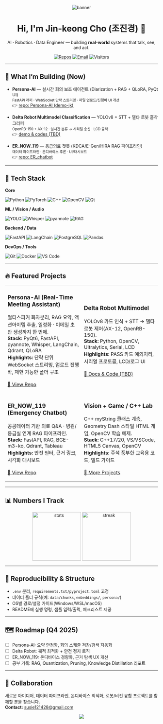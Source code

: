 <!-- Profile Banner -->
<p align="center">
  <img src="https://capsule-render.vercel.app/api?type=waving&height=180&text=PersonaJK%20Lab&fontAlign=50&fontAlignY=40&desc=AI%20%F0%9F%A4%96%20%2B%20Robotics%20%2B%20Data%20Engineering&color=0:00D1B2,100:FFF275" alt="banner"/>
</p>

<h1 align="center">Hi, I'm Jin-keong Cho (조진경) 👋</h1>

<p align="center">
AI · Robotics · Data Engineer — building <b>real-world</b> systems that talk, see, and act.
</p>

<p align="center">
  <a href="https://github.com/susie1214?tab=repositories"><img alt="Repos" src="https://img.shields.io/badge/Repos-Open-blue?style=flat-square"></a>
  <a href="mailto:jincho.ai.dev@gmail.com"><img alt="Email" src="https://img.shields.io/badge/Contact-Email-informational?style=flat-square"></a>
  <img alt="Visitors" src="https://komarev.com/ghpvc/?username=susie1214&style=flat-square&color=brightgreen"/>
</p>

---

## 🚀 What I’m Building (Now)

- **Persona-AI** — 실시간 회의 보조 에이전트 (Diarization + RAG + QLoRA, PyQt UI)  
  <sub>FastAPI 래퍼 · WebSocket 단락 스트리밍 · 파일 업로드/진행바 UI 개선</sub>  
  👉 <a href="https://github.com/susie1214/Persona-AI/tree/demo-jk">repo: Persona-AI (demo-jk)</a>

- **Delta Robot Multimodel Classification** — YOLOv8 + STT + 델타 로봇 흡착 그리퍼  
  <sub>OpenRB-150 + AX-12 · 실시간 분류 → 시리얼 송신 · LCD 출력</sub>  
  👉 <a href="https://github.com/susie1214">demo & codes (TBD)</a>

- **ER_NOW_119** — 응급의료 챗봇 (KDCA/E-Gen/HIRA RAG 파이프라인)  
  <sub>데이터 파이프라인 · 온디바이스 추론 · UI/대시보드</sub>  
  👉 <a href="https://github.com/susie1214/ER_chatbot">repo: ER_chatbot</a>

---

## 🧰 Tech Stack

**Core**
  
![Python](https://img.shields.io/badge/Python-3.11~3.13-3776AB?logo=python&logoColor=white)
![PyTorch](https://img.shields.io/badge/PyTorch-2.x-EE4C2C?logo=pytorch&logoColor=white)
![C++](https://img.shields.io/badge/C++-17/20-00599C?logo=c%2B%2B&logoColor=white)
![OpenCV](https://img.shields.io/badge/OpenCV-4.x-5C3EE8?logo=opencv&logoColor=white)
![Qt](https://img.shields.io/badge/PySide6/PyQt6-UI-41CD52?logo=qt&logoColor=white)

**ML / Vision / Audio**

![YOLO](https://img.shields.io/badge/YOLOv5~v11-vision-black)
![Whisper](https://img.shields.io/badge/Whisper-STT-000000?logo=openai&logoColor=white)
![pyannote](https://img.shields.io/badge/pyannote-diarization-FF6F00)
![RAG](https://img.shields.io/badge/RAG-Qdrant%2FFAISS-4A90E2)

**Backend / Data**

![FastAPI](https://img.shields.io/badge/FastAPI-API-009688?logo=fastapi&logoColor=white)
![LangChain](https://img.shields.io/badge/LangChain-Graphs-1C3C3C)
![PostgreSQL](https://img.shields.io/badge/PostgreSQL-DB-4169E1?logo=postgresql&logoColor=white)
![Pandas](https://img.shields.io/badge/Pandas-EDA-150458?logo=pandas&logoColor=white)

**DevOps / Tools**

![Git](https://img.shields.io/badge/Git-commit--driven-F05032?logo=git&logoColor=white)
![Docker](https://img.shields.io/badge/Docker-optional-2496ED?logo=docker&logoColor=white)
![VS Code](https://img.shields.io/badge/VS%20Code-Windows%2FWSL%2FmacOS-007ACC?logo=visualstudiocode&logoColor=white)

---

## 🔥 Featured Projects

<table>
<tr>
<td width="50%">
  
### Persona-AI (Real-Time Meeting Assistant)
멀티스피커 화자분리, RAG 요약, 액션아이템 추출, 일정화 · 이메일 초안 생성까지 한 번에.  
<b>Stack:</b> PyQt6, FastAPI, pyannote, Whisper, LangChain, Qdrant, QLoRA  
<b>Highlights:</b> 단락 단위 WebSocket 스트리밍, 업로드 진행바, 재현 가능한 폴더 구조  
<br/>
<a href="https://github.com/susie1214/Persona-AI/tree/demo-jk">🔗 View Repo</a>
</td>
<td width="50%">

### Delta Robot Multimodel
YOLOv8 카드 인식 + STT → 델타 로봇 제어(AX-12, OpenRB-150).  
<b>Stack:</b> Python, OpenCV, Ultralytics, Serial, LCD  
<b>Highlights:</b> PASS 카드 예외처리, 시리얼 프로토콜, LCD/로그 UI  
<br/>
<a href="https://github.com/susie1214">🔗 Docs & Code (TBD)</a>
</td>
</tr>

<tr>
<td width="50%">

### ER_NOW_119 (Emergency Chatbot)
공공데이터 기반 의료 Q&A · 병원/응급실 연계 RAG 파이프라인.  
<b>Stack:</b> FastAPI, RAG, BGE-m3-ko, Qdrant, Tableau  
<b>Highlights:</b> 안전 필터, 근거 링크, 시각화 대시보드  
<br/>
<a href="https://github.com/susie1214/ER_chatbot">🔗 View Repo</a>
</td>
<td width="50%">

### Vision + Game / C++ Lab
C++ myString 클래스 계층, Geometry Dash 스타일 HTML 게임, OpenCV 학습 예제.  
<b>Stack:</b> C++17/20, VS/VSCode, HTML5 Canvas, OpenCV  
<b>Highlights:</b> 주석 풍부한 교육용 코드, 빌드 가이드  
<br/>
<a href="https://github.com/susie1214?tab=repositories">🔗 More Projects</a>
</td>
</tr>
</table>

---

## 📊 Numbers I Track

<p align="center">
  <img height="160" src="https://github-readme-stats.vercel.app/api?username=susie1214&show_icons=true&rank_icon=percentile&hide_border=true" alt="stats"/>
  <img height="160" src="https://github-readme-streak-stats.herokuapp.com/?user=susie1214&hide_border=true" alt="streak"/>
</p>

---

## 🧪 Reproducibility & Structure

- `.env` 분리, `requirements.txt/pyproject.toml` 고정
- 데이터 폴더 규칙(예: `data/chunks`, `embeddings/`, `persona/`)
- OS별 경로/설정 가이드(Windows/WSL/macOS)
- README에 실행 명령, 샘플 입력/출력, 체크리스트 제공

---

## 🗺 Roadmap (Q4 2025)

- [ ] Persona-AI: 요약 안정화, 회의 스케줄 저장/검색 자동화  
- [ ] Delta Robot: 궤적 최적화 + 안전 정지 로직  
- [ ] ER_NOW_119: 온디바이스 경량화, 근거 탐색 UX 개선  
- [ ] 공부 기록: RAG, Quantization, Pruning, Knowledge Distillation  리포트

---

## 🤝 Collaboration

새로운 아이디어, 데이터 파이프라인, 온디바이스 최적화, 로봇/비전 융합 프로젝트를 함께할 분을 찾습니다.  
**Contact:** susie121428@gmail.com

<p align="center">
  <img src="https://capsule-render.vercel.app/api?type=rect&color=0:00D1B2,50:FFF275&text=Let's%20build%20useful%20AI%20together!&fontAlign=50&fontAlignY=50&fontSize=23&height=55&fontColor=333333"/>
</p>
